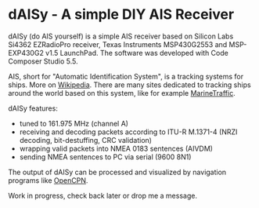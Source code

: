 dAISy - A simple DIY AIS Receiver
=================================

dAISy (do AIS yourself) is a simple AIS receiver based on Silicon Labs Si4362 EZRadioPro receiver, Texas Instruments MSP430G2553 and MSP-EXP430G2 v1.5 LaunchPad. The software was developed with Code Composer Studio 5.5.

AIS, short for "Automatic Identification System", is a tracking systems for ships. More on [Wikipedia](http://en.wikipedia.org/wiki/Automatic_Identification_System). There are many sites dedicated to tracking ships around the world based on this system, like for example [MarineTraffic](http://www.marinetraffic.com/).

dAISy features:
- tuned to 161.975 MHz (channel A)
- receiving and decoding packets according to ITU-R M.1371-4 (NRZI decoding, bit-destuffing, CRC validation) 
- wrapping valid packets into NMEA 0183 sentences (AIVDM)
- sending NMEA sentences to PC via serial (9600 8N1)

The output of dAISy can be processed and visualized by navigation programs like [OpenCPN](http://opencpn.org).

Work in progress, check back later or drop me a message. 

